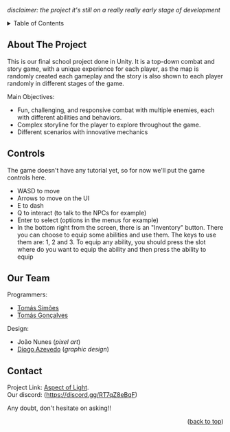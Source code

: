 *disclaimer: the project it's still on a really really early stage of development*

<!-- TABLE OF CONTENTS -->
<details>
  <summary>Table of Contents</summary>
  <ol>
    <li><a href="#about-the-project">About The Project</a></li>
    <li><a href="#controls">Controls</a></li>
    <li><a href="#our-team">Our Team</a></li>
    <li><a href="#contact">Contact</a></li>
  </ol>
</details>

<!-- ABOUT THE PROJECT -->
## About The Project

This is our final school project done in Unity.
It is a top-down combat and story game, with a unique experience for each player, as the map is randomly created each gameplay and the story is also shown to each player randomly in different stages of the game.

Main Objectives:
* Fun, challenging, and responsive combat with multiple enemies, each with different abilities and behaviors.
* Complex storyline for the player to explore throughout the game.
* Different scenarios with innovative mechanics

<!-- CONTROLS -->
## Controls
The game doesn't have any tutorial yet, so for now we'll put the game controls here.

* WASD to move
* Arrows to move on the UI
* E to dash
* Q to interact (to talk to the NPCs for example)
* Enter to select (options in the menus for example)
* In the bottom right from the screen, there is an "Inventory" button. There you can choose to equip some abilities and use them. The keys to use them are: 1, 2 and 3. To equip any ability, you should press the slot where do you want to equip the ability and then press the ability to equip

<!-- OUR TEAM -->
## Our Team

Programmers:
* [Tomás Simões](https://github.com/Tomas-Simoes)
* [Tomás Gonçalves](https://github.com/ThatPlayerSniper)

Design:
* João Nunes (*pixel art*)
* [Diogo Azevedo](https://www.behance.net/diogoazevedo11) (*graphic design*)

<!-- CONTACT -->
## Contact

Project Link: [Aspect of Light](https://github.com/Tomas-Simoes/Powerless).
</br>
Our discord: (https://discord.gg/RT7qZ8eBqF)

Any doubt, don't hesitate on asking!! 

<p align="right">(<a href="#readme-top">back to top</a>)</p>
